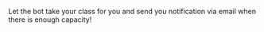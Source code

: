 Let the bot take your class for you and send you notification via email when there is enough capacity!
